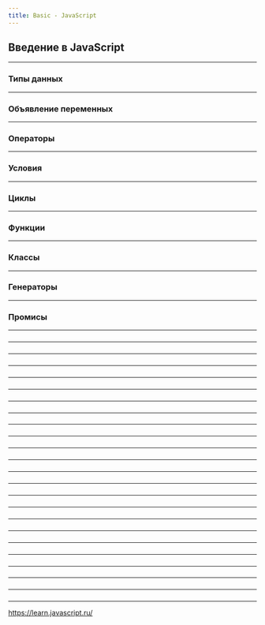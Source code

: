 ```yaml
---
title: Basic - JavaScript
---
```


## Введение в JavaScript

---

### Типы данных

---

### Объявление переменных

---

### Операторы

---

### Условия

---

### Циклы

---

### Функции

---

### Классы

---

### Генераторы

---

### Промисы

---

### 

---

### 

---

### 

---

### 

---

### 

---

### 

---

### 

---

### 

---

### 

---

### 

---

### 

---

### 

---

### 

---

### 

---

### 

---

### 

---

### 

---

### 

---

### 

---

### 

---

### 

---

### 

---

### 

---

https://learn.javascript.ru/
